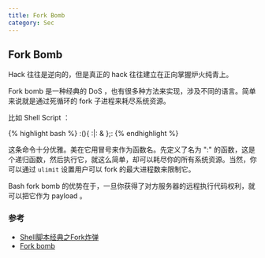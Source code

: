 ```yaml
---
title: Fork Bomb
category: Sec
---
```


## Fork Bomb

Hack 往往是逆向的，但是真正的 hack 往往建立在正向掌握炉火纯青上。

Fork bomb 是一种经典的 DoS ，也有很多种方法来实现，涉及不同的语言。简单来说就是通过死循环的 fork 子进程来耗尽系统资源。

比如 Shell Script  ：

{% highlight bash %}
:(){ :|: & };:
{% endhighlight %}

这条命令十分优雅。美在它用冒号来作为函数名。先定义了名为 ":" 的函数，这是个递归函数，然后执行它，就这么简单，却可以耗尽你的所有系统资源。当然，你可以通过 `ulimit` 设置用户可以 fork 的最大进程数来限制它。

Bash fork bomb 的优势在于，一旦你获得了对方服务器的远程执行代码权利，就可以把它作为 payload 。

### 参考

- [Shell脚本经典之Fork炸弹](http://www.ha97.com/2618.html)
- [Fork bomb](https://en.wikipedia.org/wiki/Fork_bomb)